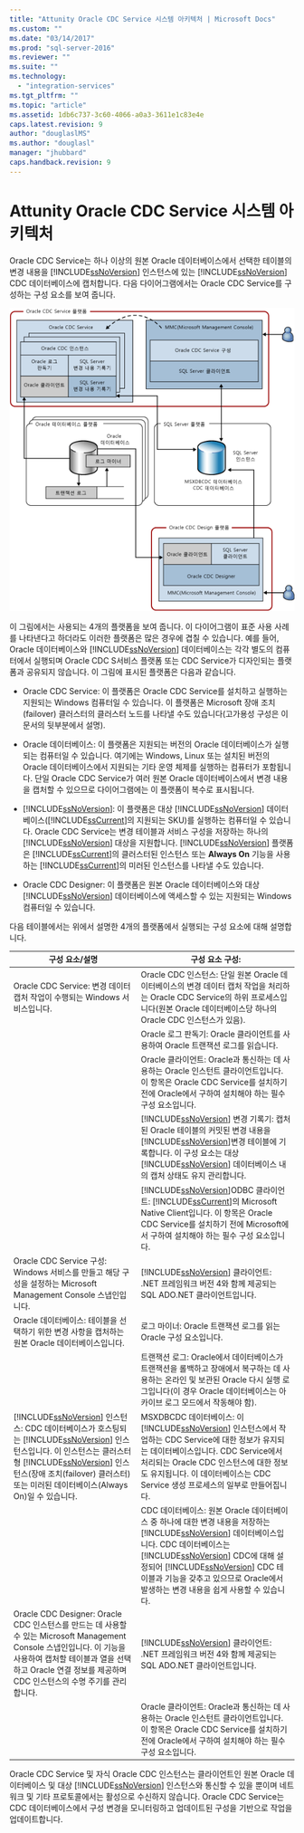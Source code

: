 ```yaml
---
title: "Attunity Oracle CDC Service 시스템 아키텍처 | Microsoft Docs"
ms.custom: ""
ms.date: "03/14/2017"
ms.prod: "sql-server-2016"
ms.reviewer: ""
ms.suite: ""
ms.technology: 
  - "integration-services"
ms.tgt_pltfrm: ""
ms.topic: "article"
ms.assetid: 1db6c737-3c60-4066-a0a3-3611e1c83e4e
caps.latest.revision: 9
author: "douglaslMS"
ms.author: "douglasl"
manager: "jhubbard"
caps.handback.revision: 9
---
```

# Attunity Oracle CDC Service 시스템 아키텍처
  Oracle CDC Service는 하나 이상의 원본 Oracle 데이터베이스에서 선택한 테이블의 변경 내용을 [!INCLUDE[ssNoVersion](../../includes/ssnoversion-md.md)] 인스턴스에 있는 [!INCLUDE[ssNoVersion](../../includes/ssnoversion-md.md)] CDC 데이터베이스에 캡처합니다. 다음 다이어그램에서는 Oracle CDC Service를 구성하는 구성 요소를 보여 줍니다.  
  
 ![서비스 아키텍처](../../integration-services/change-data-capture/media/service-architecture.gif "서비스 아키텍처")  
  
 이 그림에서는 사용되는 4개의 플랫폼을 보여 줍니다. 이 다이어그램이 표준 사용 사례를 나타낸다고 하더라도 이러한 플랫폼은 많은 경우에 겹칠 수 있습니다. 예를 들어, Oracle 데이터베이스와 [!INCLUDE[ssNoVersion](../../includes/ssnoversion-md.md)] 데이터베이스는 각각 별도의 컴퓨터에서 실행되며 Oracle CDC S서비스 플랫폼 또는 CDC Service가 디자인되는 플랫폼과 공유되지 않습니다. 이 그림에 표시된 플랫폼은 다음과 같습니다.  
  
-   Oracle CDC Service: 이 플랫폼은 Oracle CDC Service를 설치하고 실행하는 지원되는 Windows 컴퓨터일 수 있습니다. 이 플랫폼은 Microsoft 장애 조치(failover) 클러스터의 클러스터 노드를 나타낼 수도 있습니다(고가용성 구성은 이 문서의 뒷부분에서 설명).  
  
-   Oracle 데이터베이스: 이 플랫폼은 지원되는 버전의 Oracle 데이터베이스가 실행되는 컴퓨터일 수 있습니다. 여기에는 Windows, Linux 또는 설치된 버전의 Oracle 데이터베이스에서 지원되는 기타 운영 체제를 실행하는 컴퓨터가 포함됩니다. 단일 Oracle CDC Service가 여러 원본 Oracle 데이터베이스에서 변경 내용을 캡처할 수 있으므로 다이어그램에는 이 플랫폼이 복수로 표시됩니다.  
  
-   [!INCLUDE[ssNoVersion](../../includes/ssnoversion-md.md)]: 이 플랫폼은 대상 [!INCLUDE[ssNoVersion](../../includes/ssnoversion-md.md)] 데이터베이스([!INCLUDE[ssCurrent](../../includes/sscurrent-md.md)]의 지원되는 SKU)를 실행하는 컴퓨터일 수 있습니다. Oracle CDC Service는 변경 테이블과 서비스 구성을 저장하는 하나의 [!INCLUDE[ssNoVersion](../../includes/ssnoversion-md.md)] 대상을 지원합니다. [!INCLUDE[ssNoVersion](../../includes/ssnoversion-md.md)] 플랫폼은 [!INCLUDE[ssCurrent](../../includes/sscurrent-md.md)]의 클러스터된 인스턴스 또는 **Always On** 기능을 사용하는 [!INCLUDE[ssCurrent](../../includes/sscurrent-md.md)]의 미러된 인스턴스를 나타낼 수도 있습니다.  
  
-   Oracle CDC Designer: 이 플랫폼은 원본 Oracle 데이터베이스와 대상 [!INCLUDE[ssNoVersion](../../includes/ssnoversion-md.md)] 데이터베이스에 액세스할 수 있는 지원되는 Windows 컴퓨터일 수 있습니다.  
  
 다음 테이블에서는 위에서 설명한 4개의 플랫폼에서 실행되는 구성 요소에 대해 설명합니다.  
  
|구성 요소/설명|구성 요소 구성:|  
|----------------------------|----------------------------|  
|Oracle CDC Service: 변경 데이터 캡처 작업이 수행되는 Windows 서비스입니다.|Oracle CDC 인스턴스: 단일 원본 Oracle 데이터베이스의 변경 데이터 캡처 작업을 처리하는 Oracle CDC Service의 하위 프로세스입니다(원본 Oracle 데이터베이스당 하나의 Oracle CDC 인스턴스가 있음).|  
||Oracle 로그 판독기: Oracle 클라이언트를 사용하여 Oracle 트랜잭션 로그를 읽습니다.|  
||Oracle 클라이언트: Oracle과 통신하는 데 사용하는 Oracle 인스턴트 클라이언트입니다. 이 항목은 Oracle CDC Service를 설치하기 전에 Oracle에서 구하여 설치해야 하는 필수 구성 요소입니다.|  
||[!INCLUDE[ssNoVersion](../../includes/ssnoversion-md.md)] 변경 기록기: 캡처된 Oracle 테이블의 커밋된 변경 내용을 [!INCLUDE[ssNoVersion](../../includes/ssnoversion-md.md)]변경 테이블에 기록합니다. 이 구성 요소는 대상 [!INCLUDE[ssNoVersion](../../includes/ssnoversion-md.md)] 데이터베이스 내의 캡처 상태도 유지 관리합니다.|  
||[!INCLUDE[ssNoVersion](../../includes/ssnoversion-md.md)]ODBC 클라이언트: [!INCLUDE[ssCurrent](../../includes/sscurrent-md.md)]의 Microsoft Native Client입니다. 이 항목은 Oracle CDC Service를 설치하기 전에 Microsoft에서 구하여 설치해야 하는 필수 구성 요소입니다.|  
|Oracle CDC Service 구성: Windows 서비스를 만들고 해당 구성을 설정하는 Microsoft Management Console 스냅인입니다.|[!INCLUDE[ssNoVersion](../../includes/ssnoversion-md.md)] 클라이언트: .NET 프레임워크 버전 4와 함께 제공되는 SQL ADO.NET 클라이언트입니다.|  
|Oracle 데이터베이스: 테이블을 선택하기 위한 변경 사항을 캡처하는 원본 Oracle 데이터베이스입니다.|로그 마이너: Oracle 트랜잭션 로그를 읽는 Oracle 구성 요소입니다.|  
||트랜잭션 로그: Oracle에서 데이터베이스가 트랜잭션을 롤백하고 장애에서 복구하는 데 사용하는 온라인 및 보관된 Oracle 다시 실행 로그입니다(이 경우 Oracle 데이터베이스는 아카이브 로그 모드에서 작동해야 함).|  
|[!INCLUDE[ssNoVersion](../../includes/ssnoversion-md.md)] 인스턴스: CDC 데이터베이스가 호스팅되는 [!INCLUDE[ssNoVersion](../../includes/ssnoversion-md.md)] 인스턴스입니다. 이 인스턴스는 클러스터형 [!INCLUDE[ssNoVersion](../../includes/ssnoversion-md.md)] 인스턴스(장애 조치(failover) 클러스터) 또는 미러된 데이터베이스(Always On)일 수 있습니다.|MSXDBCDC 데이터베이스: 이 [!INCLUDE[ssNoVersion](../../includes/ssnoversion-md.md)] 인스턴스에서 작업하는 CDC Service에 대한 정보가 유지되는 데이터베이스입니다. CDC Service에서 처리되는 Oracle CDC 인스턴스에 대한 정보도 유지됩니다. 이 데이터베이스는 CDC Service 생성 프로세스의 일부로 만들어집니다.|  
||CDC 데이터베이스: 원본 Oracle 데이터베이스 중 하나에 대한 변경 내용을 저장하는 [!INCLUDE[ssNoVersion](../../includes/ssnoversion-md.md)] 데이터베이스입니다. CDC 데이터베이스는 [!INCLUDE[ssNoVersion](../../includes/ssnoversion-md.md)] CDC에 대해 설정되어 [!INCLUDE[ssNoVersion](../../includes/ssnoversion-md.md)] CDC 테이블과 기능을 갖추고 있으므로 Oracle에서 발생하는 변경 내용을 쉽게 사용할 수 있습니다.|  
|Oracle CDC Designer: Oracle CDC 인스턴스를 만드는 데 사용할 수 있는 Microsoft Management Console 스냅인입니다. 이 기능을 사용하여 캡처할 테이블과 열을 선택하고 Oracle 연결 정보를 제공하며 CDC 인스턴스의 수명 주기를 관리합니다.|[!INCLUDE[ssNoVersion](../../includes/ssnoversion-md.md)] 클라이언트: .NET 프레임워크 버전 4와 함께 제공되는 SQL ADO.NET 클라이언트입니다.|  
||Oracle 클라이언트: Oracle과 통신하는 데 사용하는 Oracle 인스턴트 클라이언트입니다. 이 항목은 Oracle CDC Service를 설치하기 전에 Oracle에서 구하여 설치해야 하는 필수 구성 요소입니다.|  
  
 Oracle CDC Service 및 자식 Oracle CDC 인스턴스는 클라이언트인 원본 Oracle 데이터베이스 및 대상 [!INCLUDE[ssNoVersion](../../includes/ssnoversion-md.md)] 인스턴스와 통신할 수 있을 뿐이며 네트워크 및 기타 프로토콜에서는 활성으로 수신하지 않습니다. Oracle CDC Service는 CDC 데이터베이스에서 구성 변경을 모니터링하고 업데이트된 구성을 기반으로 작업을 업데이트합니다.  
  
  